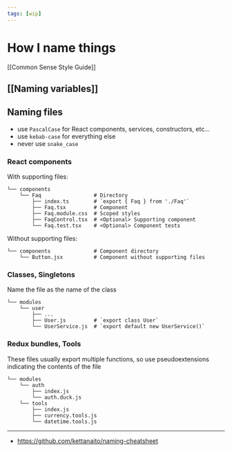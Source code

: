 ```yaml
---
tags: [wip]
---
```


# How I name things

[[Common Sense Style Guide]]

## [[Naming variables]]

## Naming files

- use `PascalCase` for React components, services, constructors, etc...
- use `kebab-case` for everything else
- never use `snake_case`

### React components

With supporting files:

```
└── components
    └── Faq                 # Directory
        ├── index.ts        # `export { Faq } from './Faq'`
        ├── Faq.tsx         # Component
        ├── Faq.module.css  # Scoped styles
        ├── FaqControl.tsx  # <Optional> Supporting component
        └── Faq.test.tsx    # <Optional> Component tests
```

Without supporting files:

```
└── components              # Component directory
    └── Button.jsx          # Component without supporting files
```

### Classes, Singletons

Name the file as the name of the class

```
└── modules
    └── user
        ├── ...
        ├── User.js         # `export class User`
        └── UserService.js  # `export default new UserService()`
```

### Redux bundles, Tools

These files usually export multiple functions, so use pseudoextensions indicating the contents of the file

```
└── modules
    └── auth
        ├── index.js
        └── auth.duck.js
    └── tools
        ├── index.js
        ├── currency.tools.js
        └── datetime.tools.js
```

---

- https://github.com/kettanaito/naming-cheatsheet
